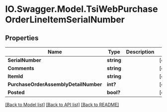 # IO.Swagger.Model.TsiWebPurchaseOrderLineItemSerialNumber
## Properties

Name | Type | Description | Notes
------------ | ------------- | ------------- | -------------
**SerialNumber** | **string** |  | [optional] 
**Comments** | **string** |  | [optional] 
**ItemId** | **string** |  | [optional] 
**PurchaseOrderAssemblyDetailNumber** | **int?** |  | [optional] 
**Posted** | **bool?** |  | [optional] 

[[Back to Model list]](../README.md#documentation-for-models) [[Back to API list]](../README.md#documentation-for-api-endpoints) [[Back to README]](../README.md)

